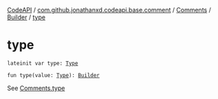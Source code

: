 [CodeAPI](../../../index.md) / [com.github.jonathanxd.codeapi.base.comment](../../index.md) / [Comments](../index.md) / [Builder](index.md) / [type](.)

# type

`lateinit var type: `[`Type`](../-type/index.md)

`fun type(value: `[`Type`](../-type/index.md)`): `[`Builder`](index.md)

See [Comments.type](../type.md)

